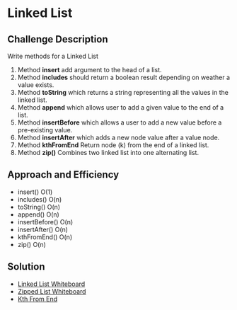 # Linked List

## Challenge Description 
Write methods for a Linked List
1. Method **insert** add argument to the head of a list.
1. Method **includes** should return a boolean result depending on weather a value exists.
1. Method **toString** which returns a string representing all the values in the linked list.
1. Method **append** which allows user to add a given value to the end of a list.
1. Method **insertBefore** which allows a user to add a new value before a pre-existing value.
1. Method **insertAfter** which adds a new node value after a value node.
1. Method **kthFromEnd** Return node (k) from the end of a linked list.
1. Method **zip()** Combines two linked list into one alternating list.

## Approach and Efficiency 
- insert() O(1)
- includes() O(n)
- toString() O(n)
- append() O(n)
- insertBefore() O(n)
- insertAfter() O(n)
- kthFromEnd() O(n)
- zip() O(n) 
## Solution

- [Linked List Whiteboard](./assets/linked-list.md)
- [Zipped List Whiteboard](./assets/zipped-list.md)
- [Kth From End](./assets/kth-from-end.md)



